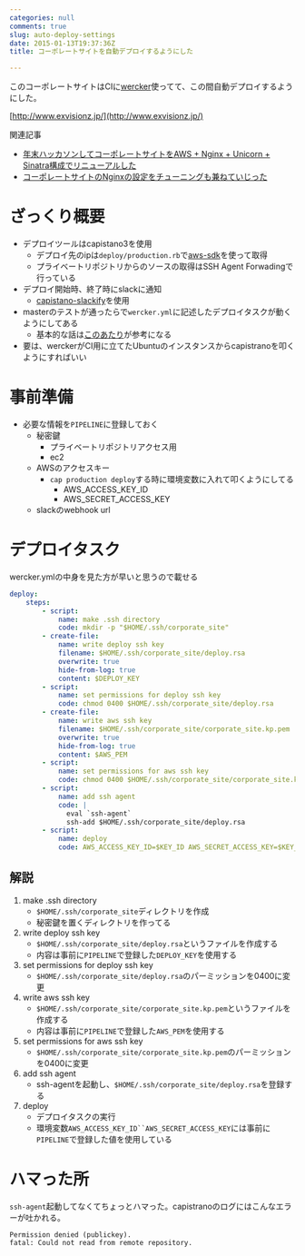 ```yaml
---
categories: null
comments: true
slug: auto-deploy-settings
date: 2015-01-13T19:37:36Z
title: コーポレートサイトを自動デプロイするようにした

---
```


このコーポレートサイトはCIに[wercker](http://wercker.com/)使ってて、この間自動デプロイするようにした。

[http://www.exvisionz.jp/](http://www.exvisionz.jp/)

関連記事

- [年末ハッカソンしてコーポレートサイトをAWS + Nginx + Unicorn + Sinatra構成でリニューアルした](http://onigra.github.io/blog/2015/01/03/the-year-end-hackathon/) 
- [コーポレートサイトのNginxの設定をチューニングも兼ねていじった](http://onigra.github.io/blog/2015/01/07/corporate-site-tuning-with-nginx/)

# ざっくり概要

- デプロイツールはcapistano3を使用
  - デプロイ先のipは`deploy/production.rb`で[aws-sdk](https://github.com/aws/aws-sdk-ruby)を使って取得
  - プライベートリポジトリからのソースの取得はSSH Agent Forwadingで行っている
- デプロイ開始時、終了時にslackに通知
  - [capistano-slackify](https://github.com/onthebeach/capistrano-slackify)を使用
- masterのテストが通ったらで`wercker.yml`に記述したデプロイタスクが動くようにしてある
  - 基本的な話は[このあたり](http://milk1000cc.hatenablog.com/entry/20131130/1385810747)が参考になる
- 要は、werckerがCI用に立てたUbuntuのインスタンスからcapistranoを叩くようにすればいい

<!--more-->

# 事前準備

- 必要な情報を`PIPELINE`に登録しておく
  - 秘密鍵
    - プライベートリポジトリアクセス用
    - ec2
  - AWSのアクセスキー
    - `cap production deploy`する時に環境変数に入れて叩くようにしてる
      - AWS_ACCESS_KEY_ID
      - AWS_SECRET_ACCESS_KEY
  - slackのwebhook url

# デプロイタスク

wercker.ymlの中身を見た方が早いと思うので載せる

```yml
deploy:
    steps:
        - script:
            name: make .ssh directory
            code: mkdir -p "$HOME/.ssh/corporate_site"
        - create-file:
            name: write deploy ssh key
            filename: $HOME/.ssh/corporate_site/deploy.rsa
            overwrite: true
            hide-from-log: true
            content: $DEPLOY_KEY
        - script:
            name: set permissions for deploy ssh key
            code: chmod 0400 $HOME/.ssh/corporate_site/deploy.rsa
        - create-file:
            name: write aws ssh key
            filename: $HOME/.ssh/corporate_site/corporate_site.kp.pem
            overwrite: true
            hide-from-log: true
            content: $AWS_PEM
        - script:
            name: set permissions for aws ssh key
            code: chmod 0400 $HOME/.ssh/corporate_site/corporate_site.kp.pem
        - script:
            name: add ssh agent
            code: |
              eval `ssh-agent`
              ssh-add $HOME/.ssh/corporate_site/deploy.rsa
        - script:
            name: deploy
            code: AWS_ACCESS_KEY_ID=$KEY_ID AWS_SECRET_ACCESS_KEY=$KEY_SECRET bundle exec cap production deploy BRANCH=master
```

## 解説

1. make .ssh directory
    - `$HOME/.ssh/corporate_site`ディレクトリを作成
    - 秘密鍵を置くディレクトリを作ってる
1. write deploy ssh key
    - `$HOME/.ssh/corporate_site/deploy.rsa`というファイルを作成する
    - 内容は事前に`PIPELINE`で登録した`DEPLOY_KEY`を使用する
1. set permissions for deploy ssh key
    - `$HOME/.ssh/corporate_site/deploy.rsa`のパーミッションを0400に変更
1. write aws ssh key
    - `$HOME/.ssh/corporate_site/corporate_site.kp.pem`というファイルを作成する
    - 内容は事前に`PIPELINE`で登録した`AWS_PEM`を使用する
1. set permissions for aws ssh key
    - `$HOME/.ssh/corporate_site/corporate_site.kp.pem`のパーミッションを0400に変更
1. add ssh agent
    - ssh-agentを起動し、`$HOME/.ssh/corporate_site/deploy.rsa`を登録する
1. deploy
    - デプロイタスクの実行
    - 環境変数`AWS_ACCESS_KEY_ID``AWS_SECRET_ACCESS_KEY`には事前に`PIPELINE`で登録した値を使用している

# ハマった所

`ssh-agent`起動してなくてちょっとハマった。capistranoのログにはこんなエラーが吐かれる。

```
Permission denied (publickey).
fatal: Could not read from remote repository.
```
